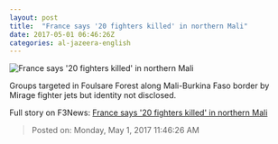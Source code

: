 ```yaml
---
layout: post
title:  "France says '20 fighters killed' in northern Mali"
date: 2017-05-01 06:46:26Z
categories: al-jazeera-english
---
```


![France says '20 fighters killed' in northern Mali](http://www.aljazeera.com/mritems/Images/2016/5/31/56bbcbcbb4224affb925b8cc246478c6_18.jpg)

Groups targeted in Foulsare Forest along Mali-Burkina Faso border by Mirage fighter jets but identity not disclosed.


Full story on F3News: [France says '20 fighters killed' in northern Mali](http://www.f3nws.com/n/TCJ3bG)

> Posted on: Monday, May 1, 2017 11:46:26 AM
